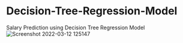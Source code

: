 # Decision-Tree-Regression-Model
Salary Prediction using Decision Tree Regression Model
![Screenshot 2022-03-12 125147](https://user-images.githubusercontent.com/86152376/158008435-a0cc2785-696a-4820-9998-95a47b3ffafc.png)
